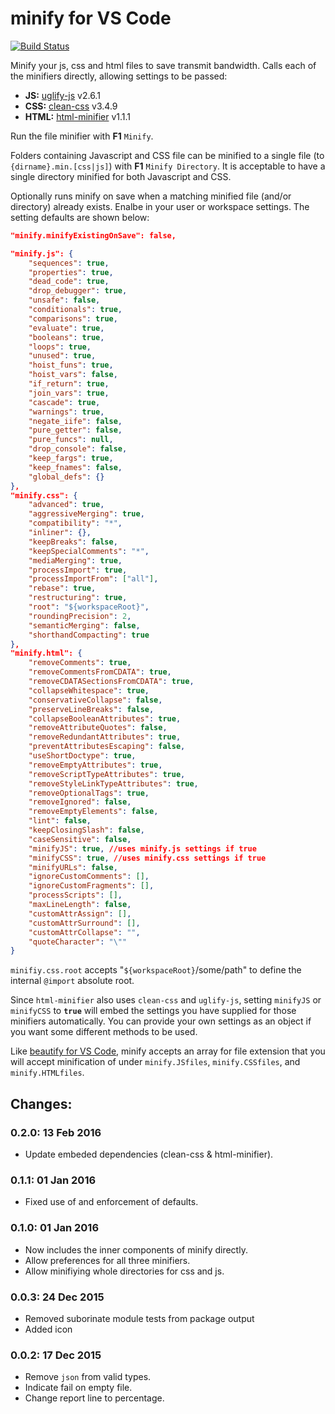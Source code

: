 # minify for VS Code 

[![Build Status](https://api.travis-ci.org/HookyQR/VSCodeMinify.svg?branch=master)](https://travis-ci.org/HookyQR/VSCodeMinify)

Minify your js, css and html files to save transmit bandwidth. Calls each of the minifiers directly, allowing settings to be passed:
* **JS:** [uglify-js](http://lisperator.net/uglifyjs) v2.6.1
* **CSS:** [clean-css](https://github.com/jakubpawlowicz/clean-css) v3.4.9
* **HTML:** [html-minifier](http://kangax.github.io/html-minifier/) v1.1.1

Run the file minifier with **F1** `Minify`.

Folders containing Javascript and CSS file can be minified to a single file (to `{dirname}.min.[css|js]`) with **F1** `Minify Directory`. It is acceptable to have a single directory minified for both Javascript and CSS.

Optionally runs minify on save when a matching minified file (and/or directory) already exists. Enalbe in your user or workspace settings. The setting defaults are shown below:

```json
"minify.minifyExistingOnSave": false,

"minify.js": {
	"sequences": true,
	"properties": true,
	"dead_code": true,
	"drop_debugger": true,
	"unsafe": false,
	"conditionals": true,
	"comparisons": true,
	"evaluate": true,
	"booleans": true,
	"loops": true,
	"unused": true,
	"hoist_funs": true,
	"hoist_vars": false,
	"if_return": true,
	"join_vars": true,
	"cascade": true,
	"warnings": true,
	"negate_iife": false,
	"pure_getter": false,
	"pure_funcs": null,
	"drop_console": false,
	"keep_fargs": true,
	"keep_fnames": false,
	"global_defs": {}
},
"minify.css": {
	"advanced": true,
	"aggressiveMerging": true,
	"compatibility": "*",
	"inliner": {},
	"keepBreaks": false,
	"keepSpecialComments": "*",
	"mediaMerging": true,
	"processImport": true,
	"processImportFrom": ["all"],
	"rebase": true,
	"restructuring": true,
	"root": "${workspaceRoot}",
	"roundingPrecision": 2,
	"semanticMerging": false,
	"shorthandCompacting": true
},
"minify.html": {
	"removeComments": true,
	"removeCommentsFromCDATA": true,
	"removeCDATASectionsFromCDATA": true,
	"collapseWhitespace": true,
	"conservativeCollapse": false,
	"preserveLineBreaks": false,
	"collapseBooleanAttributes": true,
	"removeAttributeQuotes": false,
	"removeRedundantAttributes": true,
	"preventAttributesEscaping": false,
	"useShortDoctype": true,
	"removeEmptyAttributes": true,
	"removeScriptTypeAttributes": true,
	"removeStyleLinkTypeAttributes": true,
	"removeOptionalTags": true,
	"removeIgnored": false,
	"removeEmptyElements": false,
	"lint": false,
	"keepClosingSlash": false,
	"caseSensitive": false,
	"minifyJS": true, //uses minify.js settings if true
	"minifyCSS": true, //uses minify.css settings if true
	"minifyURLs": false,
	"ignoreCustomComments": [],
	"ignoreCustomFragments": [],
	"processScripts": [],
	"maxLineLength": false,
	"customAttrAssign": [],
	"customAttrSurround": [],
	"customAttrCollapse": "",
	"quoteCharacter": "\""
}
```

`minifiy.css.root` accepts "`${workspaceRoot}`/some/path" to define the internal `@import` absolute root.

Since `html-minifier` also uses `clean-css` and `uglify-js`, setting `minifyJS` or `minifyCSS` to **`true`** will embed the settings you have supplied for those minifiers automatically. You can provide your own settings as an object if you want some different methods to be used.

Like [beautify for VS Code](https://marketplace.visualstudio.com/items/HookyQR.beautify), minify accepts an array for file extension that you will accept minification of under `minify.JSfiles`, `minify.CSSfiles`, and `minify.HTMLfiles`.

## Changes:
### 0.2.0: 13 Feb 2016
* Update embeded dependencies (clean-css & html-minifier).

### 0.1.1: 01 Jan 2016
* Fixed use of and enforcement of defaults.

### 0.1.0: 01 Jan 2016
* Now includes the inner components of minify directly.
* Allow preferences for all three minifiers.
* Allow minifiying whole directories for css and js.


### 0.0.3: 24 Dec 2015
* Removed suborinate module tests from package output
* Added icon

### 0.0.2: 17 Dec 2015
* Remove `json` from valid types.
* Indicate fail on empty file.
* Change report line to percentage.

